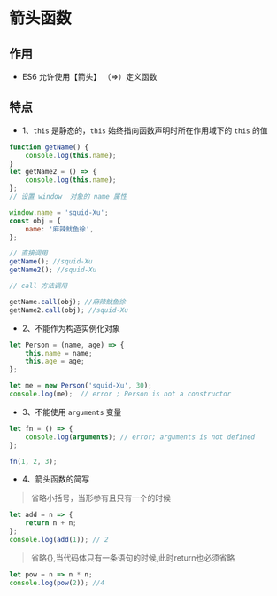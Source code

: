 # 箭头函数


## 作用

- ES6 允许使用【箭头】 （=>）定义函数

## 特点

- 1、`this` 是静态的，`this` 始终指向函数声明时所在作用域下的 `this` 的值


```js {20}
function getName() {
    console.log(this.name);
}
let getName2 = () => {
    console.log(this.name);
};
// 设置 window  对象的 name 属性

window.name = 'squid-Xu';
const obj = {
    name: '麻辣鱿鱼徐',
};

// 直接调用
getName(); //squid-Xu
getName2(); //squid-Xu

// call 方法调用

getName.call(obj); //麻辣鱿鱼徐
getName2.call(obj); //squid-Xu
```


- 2、不能作为构造实例化对象

```js {7}
let Person = (name, age) => {
    this.name = name;
    this.age = age;
};

let me = new Person('squid-Xu', 30);
console.log(me);  // error ; Person is not a constructor
```

- 3、不能使用 `arguments` 变量

```js
let fn = () => {
    console.log(arguments); // error; arguments is not defined
};

fn(1, 2, 3);
```

- 4、箭头函数的简写

> 省略小括号，当形参有且只有一个的时候

```js
let add = n => {
    return n + n;
};
console.log(add(1)); // 2
```

> 省略{},当代码体只有一条语句的时候,此时return也必须省略
```js
let pow = n => n * n;
console.log(pow(2)); //4
```
